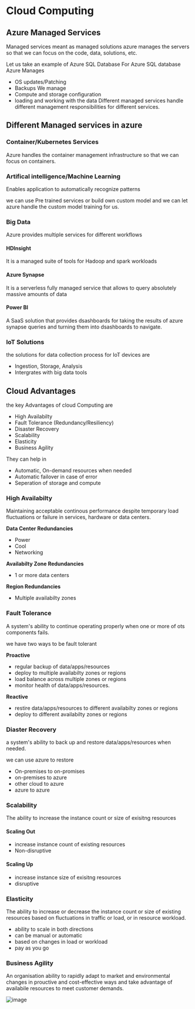 # Cloud Computing
## Azure Managed Services
Managed services meant as managed solutions azure manages the servers so that we can focus on the code, data, solutions, etc.

Let us take an example of Azure SQL Database
For Azure SQL database Azure Manages 
- OS updates/Patching
- Backups
We manage 
- Compute and storage configuration
- loading and working with the data 
Different managed services handle different management responsibilities for different services.
## Different Managed services in azure
### Container/Kubernetes Services
Azure handles the container management infrastructure so that we can focus on containers.
### Artifical intelligence/Machine Learning
Enables application to automatically recognize patterns

we can use Pre trained services or build own custom model and we can let azure handle the custom model training for us. 
### Big Data 
Azure provides multiple services for different workflows
#### HDInsight
It is a managed suite of tools for Hadoop and spark workloads
#### Azure Synapse
It is a serverless fully managed service that allows to query absolutely massive amounts of data
#### Power BI 
A SaaS solution that provides dsashboards for taking the results of azure synapse queries and turning them into dsashboards to navigate.
### IoT Solutions 
the solutions for data collection process for IoT devices are 
- Ingestion, Storage, Analysis
- Intergrates with big data tools
## Cloud Advantages
the key Advantages of cloud Computing are 
- High Availabilty
- Fault Tolerance (Redundancy/Resiliency)
- Disaster Recovery
- Scalability
- Elasticity
- Business Agility

They can help in 
- Automatic, On-demand resources when needed
- Automatic failover in case of error
- Seperation of storage and compute

### High Availabilty
Maintaining acceptable continous performance despite temporary load fluctuations or failure in services, hardware or data centers.

**Data Center Redundancies**
- Power
- Cool 
- Networking

**Availabilty Zone Redundancies**
- 1 or more data centers

**Region Redundancies**
- Multiple availabilty zones
### Fault Tolerance
A system's ability to continue operating properly when one or more of ots components fails.

we have two ways to be fault tolerant

**Proactive**
- regular backup of data/apps/resources 
- deploy to multiple availabilty zones or regions
- load balance across multiple zones or regions 
- monitor health of data/apps/resources.

**Reactive**
- restire data/apps/resources to different availabilty zones or regions 
- deploy to different availabilty zones or regions 
### Diaster Recovery
a system's ability to back up and restore data/apps/resources when needed.

we can use azure to restore 
- On-premises to on-promises
- on-premises to azure 
- other cloud to azure
- azure to azure
### Scalability
The ability to increase the instance count or size of exisitng resources
#### Scaling Out
- increase instance count of existing resources
- Non-disruptive
#### Scaling Up 
- increase instance size of exisitng resources
- disruptive
### Elasticity
The ability to increase or decrease the instance count or size of existing resources based on fluctuations in traffic or load, or in resource workload.
- ability to scale in both directions
- can be manual or automatic 
- based on changes in load or workload 
- pay as you go
### Business Agility 
An organisation ability to rapidly adapt to market and environmental changes in prouctive and cost-effective ways and take advantage of availabile resources to meet customer demands.

![image](https://user-images.githubusercontent.com/130353146/235102725-3b0e212a-40aa-4917-8492-ef5873e6a1a5.png)
